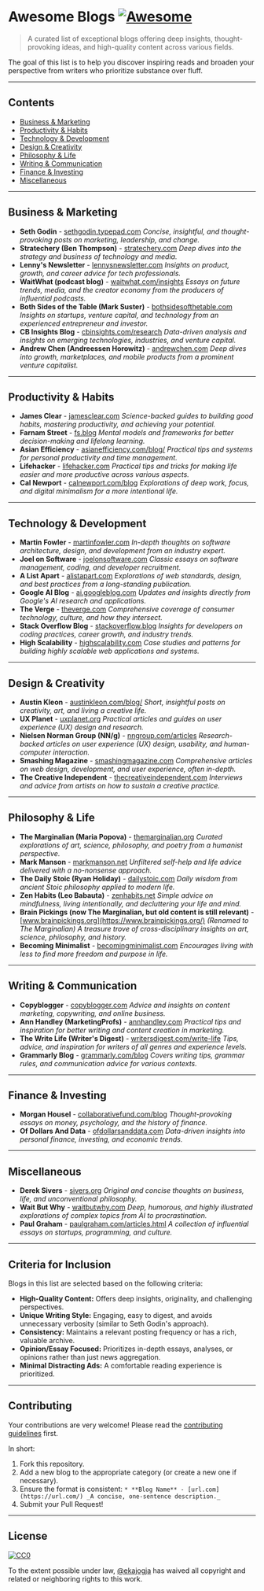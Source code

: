 # Awesome Blogs [![Awesome](https://awesome.re/badge.svg)](https://awesome.re)

> A curated list of exceptional blogs offering deep insights, thought-provoking ideas, and high-quality content across various fields.

The goal of this list is to help you discover inspiring reads and broaden your perspective from writers who prioritize substance over fluff.

---

## Contents

* [Business & Marketing](#business--marketing)
* [Productivity & Habits](#productivity--habits)
* [Technology & Development](#technology--development)
* [Design & Creativity](#design--creativity)
* [Philosophy & Life](#philosophy--life)
* [Writing & Communication](#writing--communication)
* [Finance & Investing](#finance--investing)
* [Miscellaneous](#miscellaneous)

---

## Business & Marketing

* **Seth Godin** - [sethgodin.typepad.com](https://sethgodin.typepad.com/)
    _Concise, insightful, and thought-provoking posts on marketing, leadership, and change._
* **Stratechery (Ben Thompson)** - [stratechery.com](https://stratechery.com/)
    _Deep dives into the strategy and business of technology and media._
* **Lenny's Newsletter** - [lennysnewsletter.com](https://www.lennysnewsletter.com/)
    _Insights on product, growth, and career advice for tech professionals._
* **WaitWhat (podcast blog)** - [waitwhat.com/insights](https://www.google.com/search?q=https://www.waitwhat.com/insights)
    *Essays on future trends, media, and the creator economy from the producers of influential podcasts.*
* **Both Sides of the Table (Mark Suster)** - [bothsidesofthetable.com](https://bothsidesofthetable.com/)
    *Insights on startups, venture capital, and technology from an experienced entrepreneur and investor.*
* **CB Insights Blog** - [cbinsights.com/research](https://www.cbinsights.com/research/)
    *Data-driven analysis and insights on emerging technologies, industries, and venture capital.*
* **Andrew Chen (Andreessen Horowitz)** - [andrewchen.com](https://andrewchen.com/)
    *Deep dives into growth, marketplaces, and mobile products from a prominent venture capitalist.*

---

## Productivity & Habits

* **James Clear** - [jamesclear.com](https://jamesclear.com/)
    _Science-backed guides to building good habits, mastering productivity, and achieving your potential._
* **Farnam Street** - [fs.blog](https://fs.blog/)
    _Mental models and frameworks for better decision-making and lifelong learning._
* **Asian Efficiency** - [asianefficiency.com/blog/](https://asianefficiency.com/blog/)
    _Practical tips and systems for personal productivity and time management._
* **Lifehacker** - [lifehacker.com](https://lifehacker.com/)
    *Practical tips and tricks for making life easier and more productive across various aspects.*
* **Cal Newport** - [calnewport.com/blog](https://www.calnewport.com/blog/)
    *Explorations of deep work, focus, and digital minimalism for a more intentional life.*

---

## Technology & Development

* **Martin Fowler** - [martinfowler.com](https://martinfowler.com/)
    _In-depth thoughts on software architecture, design, and development from an industry expert._
* **Joel on Software** - [joelonsoftware.com](https://www.joelonsoftware.com/)
    _Classic essays on software management, coding, and developer recruitment._
* **A List Apart** - [alistapart.com](https://alistapart.com/)
    _Explorations of web standards, design, and best practices from a long-standing publication._
* **Google AI Blog** - [ai.googleblog.com](https://ai.googleblog.com/)
    *Updates and insights directly from Google's AI research and applications.*
* **The Verge** - [theverge.com](https://www.theverge.com/)
    *Comprehensive coverage of consumer technology, culture, and how they intersect.*
* **Stack Overflow Blog** - [stackoverflow.blog](https://stackoverflow.blog/)
    *Insights for developers on coding practices, career growth, and industry trends.*
* **High Scalability** - [highscalability.com](http://highscalability.com/)
    *Case studies and patterns for building highly scalable web applications and systems.*

---

## Design & Creativity

* **Austin Kleon** - [austinkleon.com/blog/](https://austinkleon.com/blog/)
    _Short, insightful posts on creativity, art, and living a creative life._
* **UX Planet** - [uxplanet.org](https://uxplanet.org/)
    _Practical articles and guides on user experience (UX) design and research._
* **Nielsen Norman Group (NN/g)** - [nngroup.com/articles](https://www.nngroup.com/articles/)
    *Research-backed articles on user experience (UX) design, usability, and human-computer interaction.*
* **Smashing Magazine** - [smashingmagazine.com](https://www.smashingmagazine.com/)
    *Comprehensive articles on web design, development, and user experience, often in-depth.*
* **The Creative Independent** - [thecreativeindependent.com](https://thecreativeindependent.com/)
    *Interviews and advice from artists on how to sustain a creative practice.*

---

## Philosophy & Life

* **The Marginalian (Maria Popova)** - [themarginalian.org](https://www.themarginalian.org/)
    _Curated explorations of art, science, philosophy, and poetry from a humanist perspective._
* **Mark Manson** - [markmanson.net](https://markmanson.net/)
    _Unfiltered self-help and life advice delivered with a no-nonsense approach._
* **The Daily Stoic (Ryan Holiday)** - [dailystoic.com](https://dailystoic.com/)
    _Daily wisdom from ancient Stoic philosophy applied to modern life._
* **Zen Habits (Leo Babauta)** - [zenhabits.net](https://zenhabits.net/)
    *Simple advice on mindfulness, living intentionally, and decluttering your life and mind.*
* **Brain Pickings (now The Marginalian, but old content is still relevant)** - [www.brainpickings.org](https://www.brainpickings.org/)
    *(Renamed to The Marginalian) A treasure trove of cross-disciplinary insights on art, science, philosophy, and history.*
* **Becoming Minimalist** - [becomingminimalist.com](https://www.becomingminimalist.com/)
    *Encourages living with less to find more freedom and purpose in life.*

---

## Writing & Communication

* **Copyblogger** - [copyblogger.com](https://copyblogger.com/)
    _Advice and insights on content marketing, copywriting, and online business._
* **Ann Handley (MarketingProfs)** - [annhandley.com](https://annhandley.com/)
    _Practical tips and inspiration for better writing and content creation in marketing._
* **The Write Life (Writer's Digest)** - [writersdigest.com/write-life](https://www.google.com/search?q=https://www.writersdigest.com/write-life)
    *Tips, advice, and inspiration for writers of all genres and experience levels.*
* **Grammarly Blog** - [grammarly.com/blog](https://www.grammarly.com/blog/)
    *Covers writing tips, grammar rules, and communication advice for various contexts.*

---

## Finance & Investing

* **Morgan Housel** - [collaborativefund.com/blog](https://www.collaborativefund.com/blog/)
    _Thought-provoking essays on money, psychology, and the history of finance._
* **Of Dollars And Data** - [ofdollarsanddata.com](https://ofdollarsanddata.com/)
    _Data-driven insights into personal finance, investing, and economic trends._

---

## Miscellaneous

* **Derek Sivers** - [sivers.org](https://sivers.org/)
    _Original and concise thoughts on business, life, and unconventional philosophy._
* **Wait But Why** - [waitbutwhy.com](https://waitbutwhy.com/)
    _Deep, humorous, and highly illustrated explorations of complex topics from AI to procrastination._
* **Paul Graham** - [paulgraham.com/articles.html](https://www.paulgraham.com/articles.html)
    _A collection of influential essays on startups, programming, and culture._

---

## Criteria for Inclusion

Blogs in this list are selected based on the following criteria:

* **High-Quality Content:** Offers deep insights, originality, and challenging perspectives.
* **Unique Writing Style:** Engaging, easy to digest, and avoids unnecessary verbosity (similar to Seth Godin's approach).
* **Consistency:** Maintains a relevant posting frequency or has a rich, valuable archive.
* **Opinion/Essay Focused:** Prioritizes in-depth essays, analyses, or opinions rather than just news aggregation.
* **Minimal Distracting Ads:** A comfortable reading experience is prioritized.

---

## Contributing

Your contributions are very welcome! Please read the [contributing guidelines](CONTRIBUTING.md) first.

In short:

1.  Fork this repository.
2.  Add a new blog to the appropriate category (or create a new one if necessary).
3.  Ensure the format is consistent: `* **Blog Name** - [url.com](https://url.com/) _A concise, one-sentence description._`
4.  Submit your Pull Request!

---

## License

[![CC0](http://mirrors.creativecommons.org/presskit/buttons/88x31/svg/cc-zero.svg)](http://creativecommons.org/publicdomain/zero/1.0)

To the extent possible under law, [@ekajogja](https://github.com/ekajogja) has waived all copyright and related or neighboring rights to this work.
